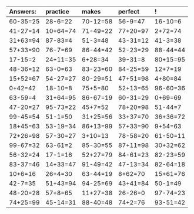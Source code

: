 | Answers: | practice | makes | perfect | ! |
| :--- | :--- | :--- | :--- | :--- |
| 60-35=25 | 28-6=22 | 70-12=58 | 56-9=47 | 16-10=6 | 
| 41-27=14 | 10+64=74 | 71-49=22 | 77+20=97 | 2+72=74 | 
| 31+63=94 | 87-83=4 | 51-3=48 | 43-31=12 | 41-3=38 | 
| 57+33=90 | 76-7=69 | 86-44=42 | 52-23=29 | 88-44=44 | 
| 17-15=2 | 24+11=35 | 6+28=34 | 39-31=8 | 80+15=95 | 
| 48-36=12 | 63-0=63 | 83-23=60 | 84-25=59 | 12+7=19 | 
| 15+52=67 | 54-27=27 | 80-29=51 | 47+51=98 | 4+80=84 | 
| 0+42=42 | 18-10=8 | 75+5=80 | 52+13=65 | 96-60=36 | 
| 63-59=4 | 31+64=95 | 86-67=19 | 60-31=29 | 0+69=69 | 
| 47-20=27 | 95-73=22 | 45+7=52 | 78+20=98 | 51-44=7 | 
| 99-45=54 | 51-1=50 | 31+25=56 | 33+37=70 | 36+36=72 | 
| 18+45=63 | 53-19=34 | 86+13=99 | 57+33=90 | 9+54=63 | 
| 72+26=98 | 57-30=27 | 3+10=13 | 78-58=20 | 61-50=11 | 
| 99-67=32 | 63-61=2 | 85-30=55 | 87+11=98 | 30+32=62 | 
| 56-32=24 | 17-1=16 | 52+27=79 | 84-61=23 | 82-23=59 | 
| 83-37=46 | 14+33=47 | 91-49=42 | 47-13=34 | 82-64=18 | 
| 10+6=16 | 26+4=30 | 63-44=19 | 8+62=70 | 15+61=76 | 
| 42-7=35 | 51+43=94 | 94-25=69 | 43+41=84 | 50-1=49 | 
| 48-20=28 | 57+8=65 | 11+27=38 | 26-26=0 | 97-74=23 | 
| 74+25=99 | 45-14=31 | 88-40=48 | 74+2=76 | 93-51=42 | 
